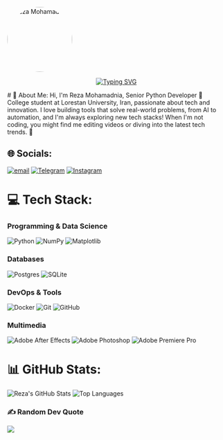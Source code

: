 <p align="center">
  <div style="border-radius: 50%; overflow: hidden; width: 150px; height: 150px;">
    <img src="https://github.com/ItsReZNuM.png" alt="Reza Mohamadnia" width="150"/>
  </div>
</p>

<p align="center">
  <a href="https://github.com/ItsReZNuM">
    <img src="https://readme-typing-svg.demolab.com?font=Fira+Code&size=24&pause=1000&color=00C4B4¢er=true&vCenter=true&width=600&lines=Welcome+To+ItsReZNuM's+GitHub;Python+Developer+%26+Tech+Enthusiast;Building+Cool+Projects+with+Code;Let's+Connect+and+Create!" alt="Typing SVG" />
  </a>
</p>
# 💫 About Me:
Hi, I'm Reza Mohamadnia, Senior Python Developer 🐍  
College student at Lorestan University, Iran, passionate about tech and innovation.  
I love building tools that solve real-world problems, from AI to automation, and I'm always exploring new tech stacks!  
When I'm not coding, you might find me editing videos or diving into the latest tech trends. 🚀


## 🌐 Socials:
[![email](https://img.shields.io/badge/Email-D14836?logo=gmail&logoColor=white)](mailto:rmohamadnia85@gmail.com)
[![Telegram](https://img.shields.io/badge/Telegram-2CA5E0?style=flat&logo=telegram&logoColor=white)](https://t.me/ItsReZNuM)
[![Instagram](https://img.shields.io/badge/Instagram-E4405F?style=flat&logo=instagram&logoColor=white)](https://instagram.com/rez.num)

# 💻 Tech Stack:
### Programming & Data Science
![Python](https://img.shields.io/badge/python-3670A0?style=flat&logo=python&logoColor=ffdd54)
![NumPy](https://img.shields.io/badge/numpy-%23013243.svg?style=flat&logo=numpy&logoColor=white)
![Matplotlib](https://img.shields.io/badge/Matplotlib-%23ffffff.svg?style=flat&logo=Matplotlib&logoColor=black)

### Databases
![Postgres](https://img.shields.io/badge/postgres-%23316192.svg?style=flat&logo=postgresql&logoColor=white)
![SQLite](https://img.shields.io/badge/sqlite-%2307405e.svg?style=flat&logo=sqlite&logoColor=white)

### DevOps & Tools
![Docker](https://img.shields.io/badge/docker-%230db7ed.svg?style=flat&logo=docker&logoColor=white)
![Git](https://img.shields.io/badge/git-%23F05033.svg?style=flat&logo=git&logoColor=white)
![GitHub](https://img.shields.io/badge/github-%23121011.svg?style=flat&logo=github&logoColor=white)

### Multimedia
![Adobe After Effects](https://img.shields.io/badge/Adobe%20After%20Effects-9999FF.svg?style=flat&logo=Adobe%20After%20Effects&logoColor=white)
![Adobe Photoshop](https://img.shields.io/badge/adobe%20photoshop-%2331A8FF.svg?style=flat&logo=adobe%20photoshop&logoColor=white)
![Adobe Premiere Pro](https://img.shields.io/badge/Adobe%20Premiere%20Pro-9999FF.svg?style=flat&logo=Adobe%20Premiere%20Pro&logoColor=white)

# 📊 GitHub Stats:
![Reza's GitHub Stats](https://github-readme-stats.vercel.app/api?username=ItsReZNuM&show_icons=true&theme=neon&rank_icon=github&hide=prs)
![Top Languages](https://github-readme-stats.vercel.app/api/top-langs/?username=ItsReZNuM&layout=compact&theme=neon)
### ✍️ Random Dev Quote
![](https://quotes-github-readme.vercel.app/api?type=horizontal&theme=radical)




